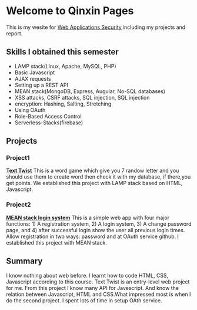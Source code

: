 # Welcome to Qinxin Pages

This is my wesite for [Web Applications Security](http://websec.prof.ninja/),including my projects and report. 
## Skills I obtained this semester
- LAMP stack(Linux, Apache, MySQL, PHP)
- Basic Javascript
- AJAX requests
- Setting up a REST API
- MEAN stack(MongoDB, Express, Augular, No-SQL databases)
- XSS attacks, CSRF attacks, SQL injection, SQL injection
- encryption: Hashing, Salting, Stretching
- Using OAuth
- Role-Based Access Control
- Serverless-Stacks(firebase)

## Projects
### Project1
[**Text Twist**](https://qxzhang1994.github.io/text-twist/)
This is a word game which give you 7 randow letter and you should use them to create word then check it with my database, if there,you get points. We established this project with LAMP stack based on HTML, Javascript. 


### Project2 
[**MEAN stack login system**](https://qxzhang1994.github.io/loginSystem/)
This is a simple web app with four major functions: 1) A registration system, 2) A login system, 3) A change password page, and 4) after successful login show the user all previous login times. Allow registration in two ways: password and at OAuth service github. I established this project with MEAN stack. 

## Summary
I know nothing about web before. I learnt how to code HTML, CSS, Javascript according to this course. Text Twist is an entry-level web project for me. From this project I know many API for Javescript. And know the relation between Javascript, HTML and CSS.What impressed most is when I do the second project. I spent lots of time in setup OAth service. 
